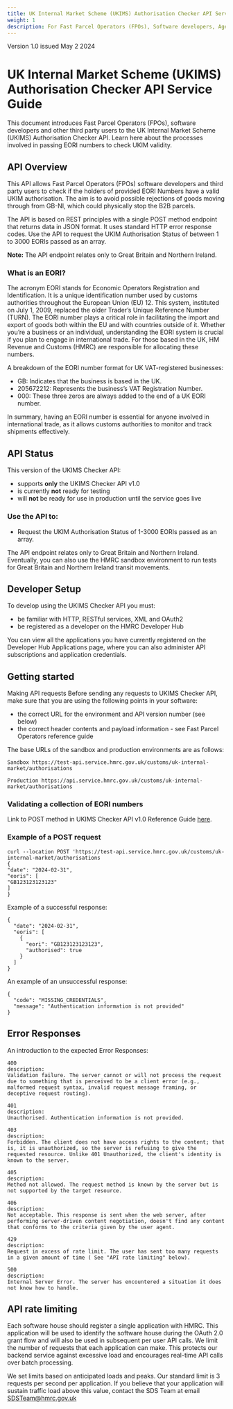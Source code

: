 ```yaml
---
title: UK Internal Market Scheme (UKIMS) Authorisation Checker API Service Guide
weight: 1
description: For Fast Parcel Operators (FPOs), Software developers, Agents transporting goods GB/NI, B2B Agents for GB/NI, third party software houses, designers, product owners or business analysts. Processes involved in passing EORI numbers to check UKIM validity.
---
```

Version 1.0 issued May 2 2024

# UK Internal Market Scheme (UKIMS) Authorisation Checker API Service Guide
This document introduces Fast Parcel Operators (FPOs), software developers and other third party users to the UK Internal Market Scheme (UKIMS) Authorisation Checker API. Learn here about the processes involved in passing EORI numbers to check UKIM validity.

## API Overview 

This API allows Fast Parcel Operators (FPOs) software developers and third party users to check if the holders of provided EORI Numbers have a valid UKIM authorisation.
The aim is to avoid possible rejections of goods moving through from GB-NI, which could physically stop the B2B parcels.
    
The API is based on REST principles with a single POST method endpoint that returns data in JSON format. It uses standard HTTP error response codes. Use the API to request the UKIM Authorisation Status of between 1 to 3000 EORIs passed as an array. 
    
**Note:** The API endpoint relates only to Great Britain and Northern Ireland.

### What is an EORI?
The acronym EORI stands for Economic Operators Registration and Identification. It is a unique identification number used by customs authorities throughout the European Union (EU) 12. This system, instituted on July 1, 2009, replaced the older Trader’s Unique Reference Number (TURN). The EORI number plays a critical role in facilitating the import and export of goods both within the EU and with countries outside of it. Whether you’re a business or an individual, understanding the EORI system is crucial if you plan to engage in international trade. For those based in the UK, HM Revenue and Customs (HMRC) are responsible for allocating these numbers.

A breakdown of the EORI number format for UK VAT-registered businesses:

- GB: Indicates that the business is based in the UK.
- 205672212: Represents the business’s VAT Registration Number.
- 000: These three zeros are always added to the end of a UK EORI number.

In summary, having an EORI number is essential for anyone involved in international trade, as it allows customs authorities to monitor and track shipments effectively.

## API Status

This version of the UKIMS Checker API:

- supports **only** the UKIMS Checker API v1.0
- is currently **not** ready for testing
- will **not** be ready for use in production until the service goes live 

### Use the API to:

- Request the UKIM Authorisation Status of 1-3000 EORIs passed as an array.

The API endpoint relates only to Great Britain and Northern Ireland.  Eventually, you can also use the HMRC sandbox environment to run tests for Great Britain and Northern Ireland transit movements.

## Developer Setup

To develop using the UKIMS Checker API you must:

- be familiar with HTTP, RESTful services, XML and OAuth2
- be registered as a developer on the HMRC Developer Hub

You can view all the applications you have currently registered on the Developer Hub Applications page, where you can also administer API subscriptions and application credentials.

## Getting started

Making API requests
Before sending any requests to UKIMS Checker API, make sure that you are using the following points
in your software:
- the correct URL for the environment and API version number (see below)
- the correct header contents and payload information - see Fast Parcel Operators reference guide

The base URLs of the sandbox and production environments are as follows:

```code
Sandbox	https://test-api.service.hmrc.gov.uk/customs/uk-internal-market/authorisations

Production https://api.service.hmrc.gov.uk/customs/uk-internal-market/authorisations
```

### Validating a collection of EORI numbers

Link to POST method in  UKIMS Checker API v1.0 Reference Guide [here](ukim-auth-checker-api/resources/public/api/conf/1.0).

### Example of a POST request

```curl
curl --location POST 'https://test-api.service.hmrc.gov.uk/customs/uk-internal-market/authorisations
{
"date": "2024-02-31",
"eoris": [
"GB123123123123"
]
}
```

Example of a successful response:

```code
{
  "date": "2024-02-31",
  "eoris": [
    {
      "eori": "GB123123123123",
      "authorised": true
    }
  ]
}
```

An example of an unsuccessful response:

```code
{
  "code": "MISSING_CREDENTIALS",
  "message": "Authentication information is not provided"
}
```

## Error Responses

An introduction to the expected Error Responses:

```code          
400
description: 
Validation failure. The server cannot or will not process the request due to something that is perceived to be a client error (e.g., malformed request syntax, invalid request message framing, or deceptive request routing).
```

```code
401
description:
Unauthorised. Authentication information is not provided.
```                

```code
403
description:
Forbidden. The client does not have access rights to the content; that is, it is unauthorized, so the server is refusing to give the requested resource. Unlike 401 Unauthorized, the client's identity is known to the server.
```

```code
405
description:
Method not allowed. The request method is known by the server but is not supported by the target resource. 
```

```code
406
description:
Not acceptable. This response is sent when the web server, after performing server-driven content negotiation, doesn't find any content that conforms to the criteria given by the user agent.
```

```code
429
description:
Request in excess of rate limit. The user has sent too many requests in a given amount of time ( See "API rate limiting" below).
```

```code
500
description: 
Internal Server Error. The server has encountered a situation it does not know how to handle.
```
 
## API rate limiting
Each software house should register a single application with HMRC. This application will be used to identify the software house during the OAuth 2.0 grant flow and will also be used in subsequent per user API calls. We limit the number of requests that each application can make. This protects our backend service against excessive load and encourages real-time API calls over batch processing.

We set limits based on anticipated loads and peaks. Our standard limit is 3 requests per second per application. If you believe that your application will sustain traffic load above this value, contact the SDS Team at email [SDSTeam@hmrc.gov.uk](mailto:SDSTeam@hmrc.gov.uk)


